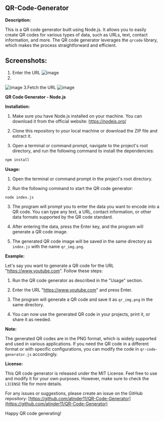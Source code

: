 ## QR-Code-Generator

**Description:**

This is a QR code generator built using Node.js. It allows you to easily create QR codes for various types of data, such as URLs, text, contact information, and more. The QR code generator leverages the `qrcode` library, which makes the process straightforward and efficient.


## Screenshots:
1. Enter the URL
![image](https://github.com/atinder11/QR-Code-Generator/assets/111070211/d856013b-1aa1-4075-a794-f254ce3289fa)
2.
![image](https://github.com/atinder11/QR-Code-Generator/assets/111070211/a3da7c58-3c23-469c-9eb6-81309f86f155)
3.Fetch the URL
![image](https://github.com/atinder11/QR-Code-Generator/assets/111070211/d8b100a9-6214-4928-886b-81f942ce5daa)

**QR Code Generator - Node.js**




**Installation:**

1. Make sure you have Node.js installed on your machine. You can download it from the official website: https://nodejs.org/

2. Clone this repository to your local machine or download the ZIP file and extract it.

3. Open a terminal or command prompt, navigate to the project's root directory, and run the following command to install the dependencies:

```bash
npm install

```

**Usage:**

1. Open the terminal or command prompt in the project's root directory.

2. Run the following command to start the QR code generator:

```bash
node index.js
```

3. The program will prompt you to enter the data you want to encode into a QR code. You can type any text, a URL, contact information, or other data formats supported by the QR code standard.

4. After entering the data, press the Enter key, and the program will generate a QR code image.

5. The generated QR code image will be saved in the same directory as `index.js` with the name `qr_img.png`.

**Example:**

Let's say you want to generate a QR code for the URL "https://www.youtube.com". Follow these steps:

1. Run the QR code generator as described in the "Usage" section.

2. Enter the URL "https://www.youtube.com" and press Enter.

3. The program will generate a QR code and save it as `qr_img.png` in the same directory.

4. You can now use the generated QR code in your projects, print it, or share it as needed.

**Note:**

The generated QR codes are in the PNG format, which is widely supported and used in various applications. If you need the QR code in a different format or with specific configurations, you can modify the code in `qr-code-generator.js` accordingly.

**License:**

This QR code generator is released under the MIT License. Feel free to use and modify it for your own purposes. However, make sure to check the `LICENSE` file for more details.

For any issues or suggestions, please create an issue on the GitHub repository: [https://github.com/atinder11/QR-Code-Generator](https://github.com/atinder11/QR-Code-Generator)

Happy QR code generating!

